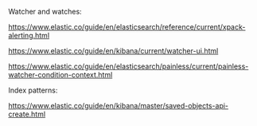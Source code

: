 Watcher and watches:

https://www.elastic.co/guide/en/elasticsearch/reference/current/xpack-alerting.html

https://www.elastic.co/guide/en/kibana/current/watcher-ui.html

https://www.elastic.co/guide/en/elasticsearch/painless/current/painless-watcher-condition-context.html

Index patterns:

https://www.elastic.co/guide/en/kibana/master/saved-objects-api-create.html

